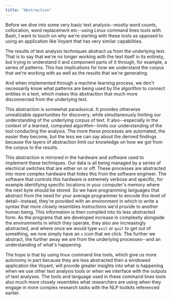 ```yaml
---
title: "Abstraction"
---
```


Before we dive into some very basic text analysis--mostly word counts, collocation, word replacement etc--using Linux command lines tools with Bash, I want to touch on why we're starting with these tools as opposed to using an application like Voyant that has very similar capabilities.

The results of text analysis techniques abstract us from the underlying text. That is to say that we're no longer working with the text itself in its entirety, but trying to understand it and component parts of it through, for example, a series of patterns. This has implications for how we understand the corpus that we're working with as well as the results that we're generating.

And when implemented through a machine learning process, we don't necessarily know what patterns are being used by the algorithm to connect entities in a text, which makes this abstraction that much more disconnected from the underlying text.

This abstraction is somewhat paradoxical. It provides otherwise unrealizable opportunities for discovery, while simultaneously limiting our understanding of the underlying corpus of text. It also--especially in the context of a learned, computed algorithm--limits our understanding of the tool conducting the analysis. The more these processes are automated, the easier they become, but the less we can say about the derived findings because the layers of abstraction limit our knowledge on how we got from the corpus to the results.

This abstraction is mirrored in the hardware and software used to implement these techniques. Our data is all being managed by a series of electrical switches that are either on or off. These processes are abstracted into more complex hardware that hides this from the software engineer. The software that controls this hardware is extremely verbose and specific, for example identifying specific locations in your computer's memory where the next byte should be stored. So we have programming languages that abstract from the need for your average programmer to encode this level of detail--instead, they're provided with an environment in which to write a syntax that more closely resembles instructions we'd provide to another human being. This information is then compiled into its less abstracted form. As the programs that are developed increase in complexity alongside the environments in which they operate, they also are increasingly abstracted, and where once we would type `exit` or `quit` to get out of something, we now simply have an `x` icon that we click. The further we abstract, the further away we are from the underlying processes--and an understanding of what's happening.

The hope is that by using linux command line tools, which give us more autonomy in part because they are less abstracted then a windowed application like Voyant, will provide greater insights into what is happening when we use other text analysis tools or when we interface with the outputs of text analyses. The tools and language used in these command lines tools also much more closely resembles what researchers are using when they engage in more complex research tasks with the NLP toolkits referenced earlier.
